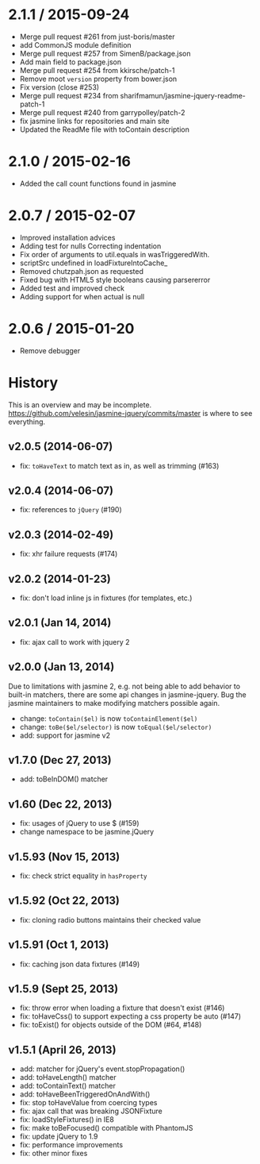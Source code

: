 
2.1.1 / 2015-09-24
==================

  * Merge pull request #261 from just-boris/master
  * add CommonJS module definition
  * Merge pull request #257 from SimenB/package.json
  * Add main field to package.json
  * Merge pull request #254 from kkirsche/patch-1
  * Remove moot `version` property from bower.json
  * Fix version (close #253)
  * Merge pull request #234 from sharifmamun/jasmine-jquery-readme-patch-1
  * Merge pull request #240 from garrypolley/patch-2
  * fix jasmine links for repositories and main site
  * Updated the ReadMe file with toContain description

2.1.0 / 2015-02-16
==================

 * Added the call count functions found in jasmine

2.0.7 / 2015-02-07
==================

 * Improved installation advices
 * Adding test for nulls Correcting indentation
 * Fix order of arguments to util.equals in wasTriggeredWith.
 * scriptSrc undefined in loadFixtureIntoCache_
 * Removed chutzpah.json as requested
 * Fixed bug with HTML5 style booleans causing parsererror
 * Added test and improved check
 * Adding support for when actual is null

2.0.6 / 2015-01-20
==================

 * Remove debugger

# History

This is an overview and may be incomplete. https://github.com/velesin/jasmine-jquery/commits/master is where to see everything.

## v2.0.5 (2014-06-07)

  - fix: `toHaveText` to match text as in, as well as trimming (#163)

## v2.0.4 (2014-06-07)

  - fix: references to `jQuery` (#190)

## v2.0.3 (2014-02-49)

  - fix: xhr failure requests (#174)

## v2.0.2 (2014-01-23)

  - fix: don't load inline js in fixtures (for templates, etc.)

## v2.0.1 (Jan 14, 2014)

  - fix: ajax call to work with jquery 2

## v2.0.0 (Jan 13, 2014)

  Due to limitations with jasmine 2, e.g. not being able to add behavior to built-in matchers, there are some api changes in jasmine-jquery. Bug the jasmine maintainers to make modifying matchers possible again.

  - change: `toContain($el)` is now `toContainElement($el)`
  - change: `toBe($el/selector)` is now `toEqual($el/selector)`
  - add: support for jasmine v2


## v1.7.0 (Dec 27, 2013)
  - add: toBeInDOM() matcher

## v1.60 (Dec 22, 2013)
  - fix: usages of jQuery to use $ (#159)
  - change namespace to be jasmine.jQuery

## v1.5.93 (Nov 15, 2013)
  - fix: check strict equality in `hasProperty`

## v1.5.92 (Oct 22, 2013)
  - fix: cloning radio buttons maintains their checked value

## v1.5.91 (Oct 1, 2013)
  - fix: caching json data fixtures (#149)

## v1.5.9 (Sept 25, 2013)
  - fix: throw error when loading a fixture that doesn't exist (#146)
  - fix: toHaveCss() to support expecting a css property be auto (#147)
  - fix: toExist() for objects outside of the DOM (#64, #148)

## v1.5.1 (April 26, 2013)
  - add: matcher for jQuery's event.stopPropagation()
  - add: toHaveLength() matcher
  - add: toContainText() matcher
  - add: toHaveBeenTriggeredOnAndWith()
  - fix: stop toHaveValue from coercing types
  - fix: ajax call that was breaking JSONFixture
  - fix: loadStyleFixtures() in IE8
  - fix: make toBeFocused() compatible with PhantomJS
  - fix: update jQuery to 1.9
  - fix: performance improvements
  - fix: other minor fixes
